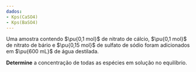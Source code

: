 ```yaml
---
dados:
- Kps(CaSO4)
- Kps(BaSO4)
---
```


Uma amostra contendo $\pu{0,1 mol}$ de nitrato de cálcio, $\pu{0,1 mol}$ de nitrato de bário e $\pu{0,15 mol}$ de sulfato de sódio foram adicionados em $\pu{600 mL}$ de água destilada.


**Determine** a concentração de todas as espécies em solução no equilíbrio.